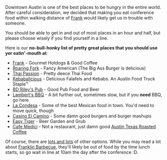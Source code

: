 Downtown Austin is one of the best places to be hungry in the entire world. After careful consideration,
we decided that making you eat conference food within walking distance of [Frank](http://hotdogscoldbeer.com/)
would likely get us in trouble with someone.

You should be able to get in and out of most places in an hour and half, but please choose wisely if you find
yourself in a line.

Here is our **no-bull-honky list of pretty great places that you should use yer eatin'-mouth at**:

* [Frank](http://goo.gl/maps/OnCN6) - Gourmet Hotdogs & Good Coffee
* [Roaring Fork](http://goo.gl/maps/VWHCn) - Fancy American (The Big Ass Burger is delicious)
* [Thai Passion](http://goo.gl/maps/o8gHO) - Pretty deece Thai Food
* [Kebabalicious](http://goo.gl/maps/TF3aM) - Delicious Falafels and Kebabs. An Austin Food Truck Staple™
* [BD Riley's Pub](http://goo.gl/maps/TF3aM) - Good Pub Food and Beer
* [Lambert's BBQ](http://goo.gl/maps/ozc5M) - A bit further out, sometimes slow, but if you **need** BBQ, go here
* [La Condesa](http://goo.gl/maps/uFGG3) - Some of the best Mexican food in town. You'd need to move quick, though
* [Casino El Camino](http://goo.gl/maps/prqpn) - Some damn good burgers and burger mashups
* [Easy Tiger](http://goo.gl/maps/bSq3Q) - Beer Garden and Grub
* [Cafe Medici](http://goo.gl/maps/60XpP) - Not a restaurant, just damn good [Austin Texas Roasted Coffee](http://cuveecoffee.com/)

Of course, there are [lots and lots](http://www.yelp.com/search?find_desc=food&find_loc=713+congress+ave%2C+Austin%2C+TX&ns=1&ls=6da5d99d93cb5038&open_now=1)
of other options. While you may read a lot about [Franklin Barbecue](http://franklinbarbecue.com/), they'll likely be out of
food by the time lunch starts, so go wait in line at 10am the day after the conference :D.
